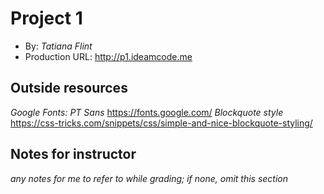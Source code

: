 # Project 1
+ By: *Tatiana Flint*
+ Production URL: <http://p1.ideamcode.me>

## Outside resources
*Google Fonts: PT Sans* <https://fonts.google.com/>
*Blockquote style* <https://css-tricks.com/snippets/css/simple-and-nice-blockquote-styling/>


## Notes for instructor
*any notes for me to refer to while grading; if none, omit this section*
